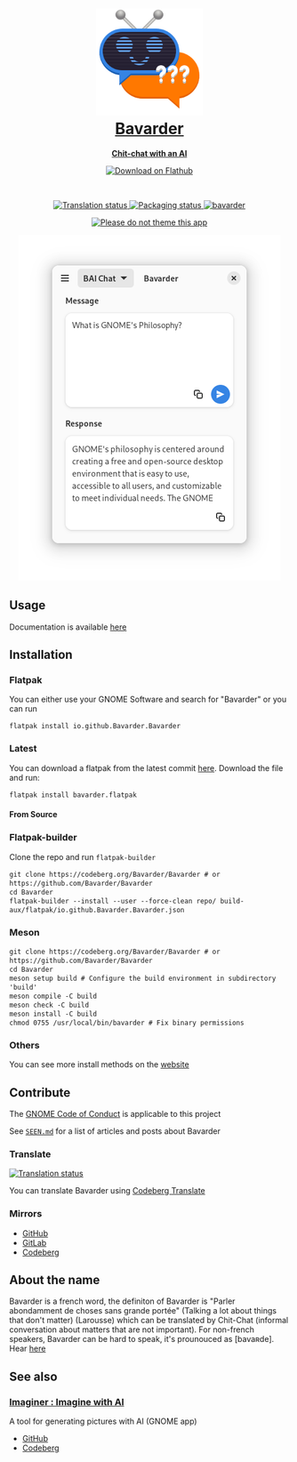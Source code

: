<a href="https://bavarder.codeberg.page">
<h1 align="center">
  <img src="data/icons/hicolor/scalable/apps/io.github.Bavarder.Bavarder.svg" alt="Bavarder" width="192" height="192"/>
  <br>
  Bavarder
</h1>

<p align="center">
  <strong>Chit-chat with an AI</strong>
</p>
</a>

<p align="center">
  <a href="https://flathub.org/apps/details/io.github.Bavarder.Bavarder">
    <img width="200" alt="Download on Flathub" src="https://dl.flathub.org/assets/badges/flathub-badge-i-en.svg"/>
  </a>
  <br>
</p>

<br>

<p align="center">
   <a href="https://translate.codeberg.org/engage/bavarder/">
    <img src="https://translate.codeberg.org/widgets/bavarder/-/svg-badge.svg" alt="Translation status" />
  </a>
  <a href="https://repology.org/project/bavarder/versions">
    <img alt="Packaging status" src="https://repology.org/badge/tiny-repos/bavarder.svg">
  </a>
  <a href="https://snapcraft.io/bavarder">
    <img alt="bavarder" src="https://snapcraft.io/bavarder/badge.svg" />
  </a>
</p>

<p align="center">
  <a href="https://stopthemingmy.app">
    <img alt="Please do not theme this app" src="https://stopthemingmy.app/badge.svg"/>
  </a>
</p>

<a href="https://bavarder.codeberg.page">
<p align="center">
  <img src="./data/screenshots/preview.png" alt="Preview"/>
</p>
</a>

## Usage

Documentation is available [here](https://bavarder.codeberg.page)

## Installation

### Flatpak

You can either use your GNOME Software and search for "Bavarder" or you can run

``` shell
flatpak install io.github.Bavarder.Bavarder
```

### Latest

You can download a flatpak from the latest commit [here](https://codeberg.org/Bavarder/-/packages/generic/bavarder/). Download the file and run:

``` shell
flatpak install bavarder.flatpak
```

#### From Source

### Flatpak-builder

Clone the repo and run `flatpak-builder`

``` shell
git clone https://codeberg.org/Bavarder/Bavarder # or https://github.com/Bavarder/Bavarder
cd Bavarder
flatpak-builder --install --user --force-clean repo/ build-aux/flatpak/io.github.Bavarder.Bavarder.json
```
### Meson
``` shell 
git clone https://codeberg.org/Bavarder/Bavarder # or https://github.com/Bavarder/Bavarder
cd Bavarder
meson setup build # Configure the build environment in subdirectory 'build'
meson compile -C build
meson check -C build
meson install -C build
chmod 0755 /usr/local/bin/bavarder # Fix binary permissions
```


### Others

You can see more install methods on the [website](https://bavarder.codeberg.page/install/)

## Contribute

The [GNOME Code of Conduct](https://wiki.gnome.org/Foundation/CodeOfConduct) is applicable to this project

See [`SEEN.md`](./SEEN.md) for a list of articles and posts about Bavarder

### Translate

<a href="https://translate.codeberg.org/engage/bavarder/">
<img src="https://translate.codeberg.org/widgets/bavarder/-/multi-auto.svg" alt="Translation status" />
</a>

You can translate Bavarder using [Codeberg Translate](https://translate.codeberg.org/engage/bavarder/)

### Mirrors

- [GitHub](https://github.com/Bavarder/Bavarder)
- [GitLab](https://gitlab.com/Bavarder/Bavarder)
- [Codeberg](https://codeberg.org/Bavarder/Bavarder)

## About the name

Bavarder is a french word, the definiton of Bavarder is "Parler abondamment de choses sans grande portée" (Talking a lot about things that don't matter) (Larousse) which can be translated by Chit-Chat (informal conversation about matters that are not important). For non-french speakers, Bavarder can be hard to speak, it's prounouced as [bavaʀde]. Hear [here](https://youtu.be/9Qoogwxo5YA)

## See also 

### [Imaginer : Imagine with AI](https://imaginer.codeberg.page)

A tool for generating pictures with AI (GNOME app)

- [GitHub](https://github.com/ImaginerApp/Imaginer)
- [Codeberg](https://codeberg.org/Imaginer/Imaginer)
